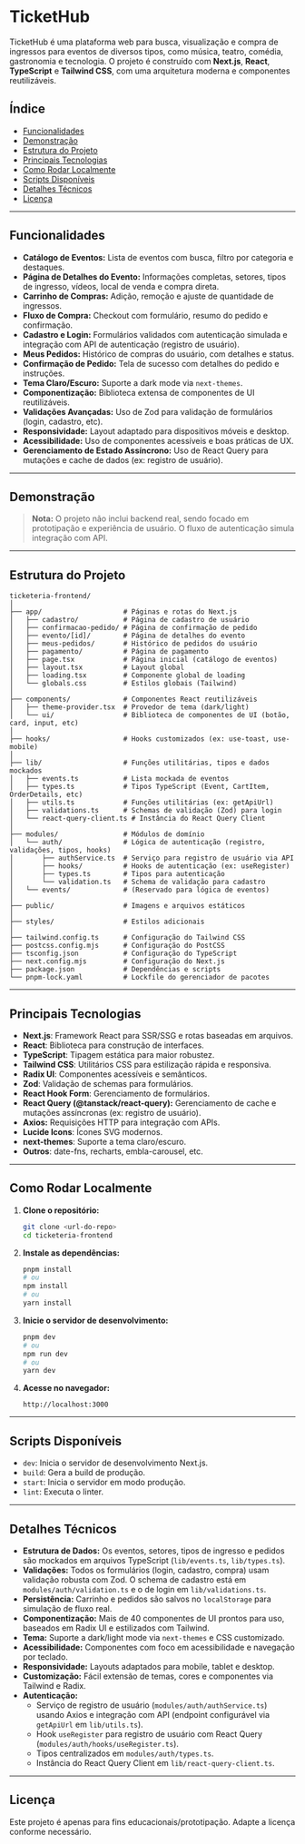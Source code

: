 # TicketHub

TicketHub é uma plataforma web para busca, visualização e compra de ingressos para eventos de diversos tipos, como música, teatro, comédia, gastronomia e tecnologia. O projeto é construído com **Next.js**, **React**, **TypeScript** e **Tailwind CSS**, com uma arquitetura moderna e componentes reutilizáveis.

## Índice

- [Funcionalidades](#funcionalidades)
- [Demonstração](#demonstração)
- [Estrutura do Projeto](#estrutura-do-projeto)
- [Principais Tecnologias](#principais-tecnologias)
- [Como Rodar Localmente](#como-rodar-localmente)
- [Scripts Disponíveis](#scripts-disponíveis)
- [Detalhes Técnicos](#detalhes-técnicos)
- [Licença](#licença)

---

## Funcionalidades

- **Catálogo de Eventos:** Lista de eventos com busca, filtro por categoria e destaques.
- **Página de Detalhes do Evento:** Informações completas, setores, tipos de ingresso, vídeos, local de venda e compra direta.
- **Carrinho de Compras:** Adição, remoção e ajuste de quantidade de ingressos.
- **Fluxo de Compra:** Checkout com formulário, resumo do pedido e confirmação.
- **Cadastro e Login:** Formulários validados com autenticação simulada e integração com API de autenticação (registro de usuário).
- **Meus Pedidos:** Histórico de compras do usuário, com detalhes e status.
- **Confirmação de Pedido:** Tela de sucesso com detalhes do pedido e instruções.
- **Tema Claro/Escuro:** Suporte a dark mode via `next-themes`.
- **Componentização:** Biblioteca extensa de componentes de UI reutilizáveis.
- **Validações Avançadas:** Uso de Zod para validação de formulários (login, cadastro, etc).
- **Responsividade:** Layout adaptado para dispositivos móveis e desktop.
- **Acessibilidade:** Uso de componentes acessíveis e boas práticas de UX.
- **Gerenciamento de Estado Assíncrono:** Uso de React Query para mutações e cache de dados (ex: registro de usuário).

---

## Demonstração

> **Nota:** O projeto não inclui backend real, sendo focado em prototipação e experiência de usuário. O fluxo de autenticação simula integração com API.

---

## Estrutura do Projeto

```
ticketeria-frontend/
│
├── app/                    # Páginas e rotas do Next.js
│   ├── cadastro/           # Página de cadastro de usuário
│   ├── confirmacao-pedido/ # Página de confirmação de pedido
│   ├── evento/[id]/        # Página de detalhes do evento
│   ├── meus-pedidos/       # Histórico de pedidos do usuário
│   ├── pagamento/          # Página de pagamento
│   ├── page.tsx            # Página inicial (catálogo de eventos)
│   ├── layout.tsx          # Layout global
│   ├── loading.tsx         # Componente global de loading
│   └── globals.css         # Estilos globais (Tailwind)
│
├── components/             # Componentes React reutilizáveis
│   ├── theme-provider.tsx  # Provedor de tema (dark/light)
│   └── ui/                 # Biblioteca de componentes de UI (botão, card, input, etc)
│
├── hooks/                  # Hooks customizados (ex: use-toast, use-mobile)
│
├── lib/                    # Funções utilitárias, tipos e dados mockados
│   ├── events.ts           # Lista mockada de eventos
│   ├── types.ts            # Tipos TypeScript (Event, CartItem, OrderDetails, etc)
│   ├── utils.ts            # Funções utilitárias (ex: getApiUrl)
│   ├── validations.ts      # Schemas de validação (Zod) para login
│   └── react-query-client.ts # Instância do React Query Client
│
├── modules/                # Módulos de domínio
│   └── auth/               # Lógica de autenticação (registro, validações, tipos, hooks)
│       ├── authService.ts  # Serviço para registro de usuário via API
│       ├── hooks/          # Hooks de autenticação (ex: useRegister)
│       ├── types.ts        # Tipos para autenticação
│       └── validation.ts   # Schema de validação para cadastro
│   └── events/             # (Reservado para lógica de eventos)
│
├── public/                 # Imagens e arquivos estáticos
│
├── styles/                 # Estilos adicionais
│
├── tailwind.config.ts      # Configuração do Tailwind CSS
├── postcss.config.mjs      # Configuração do PostCSS
├── tsconfig.json           # Configuração do TypeScript
├── next.config.mjs         # Configuração do Next.js
├── package.json            # Dependências e scripts
└── pnpm-lock.yaml          # Lockfile do gerenciador de pacotes
```

---

## Principais Tecnologias

- **Next.js**: Framework React para SSR/SSG e rotas baseadas em arquivos.
- **React**: Biblioteca para construção de interfaces.
- **TypeScript**: Tipagem estática para maior robustez.
- **Tailwind CSS**: Utilitários CSS para estilização rápida e responsiva.
- **Radix UI**: Componentes acessíveis e semânticos.
- **Zod**: Validação de schemas para formulários.
- **React Hook Form**: Gerenciamento de formulários.
- **React Query (@tanstack/react-query):** Gerenciamento de cache e mutações assíncronas (ex: registro de usuário).
- **Axios:** Requisições HTTP para integração com APIs.
- **Lucide Icons**: Ícones SVG modernos.
- **next-themes**: Suporte a tema claro/escuro.
- **Outros**: date-fns, recharts, embla-carousel, etc.

---

## Como Rodar Localmente

1. **Clone o repositório:**
   ```bash
   git clone <url-do-repo>
   cd ticketeria-frontend
   ```

2. **Instale as dependências:**
   ```bash
   pnpm install
   # ou
   npm install
   # ou
   yarn install
   ```

3. **Inicie o servidor de desenvolvimento:**
   ```bash
   pnpm dev
   # ou
   npm run dev
   # ou
   yarn dev
   ```

4. **Acesse no navegador:**
   ```
   http://localhost:3000
   ```

---

## Scripts Disponíveis

- `dev`: Inicia o servidor de desenvolvimento Next.js.
- `build`: Gera a build de produção.
- `start`: Inicia o servidor em modo produção.
- `lint`: Executa o linter.

---

## Detalhes Técnicos

- **Estrutura de Dados:** Os eventos, setores, tipos de ingresso e pedidos são mockados em arquivos TypeScript (`lib/events.ts`, `lib/types.ts`).
- **Validações:** Todos os formulários (login, cadastro, compra) usam validação robusta com Zod. O schema de cadastro está em `modules/auth/validation.ts` e o de login em `lib/validations.ts`.
- **Persistência:** Carrinho e pedidos são salvos no `localStorage` para simulação de fluxo real.
- **Componentização:** Mais de 40 componentes de UI prontos para uso, baseados em Radix UI e estilizados com Tailwind.
- **Tema:** Suporte a dark/light mode via `next-themes` e CSS customizado.
- **Acessibilidade:** Componentes com foco em acessibilidade e navegação por teclado.
- **Responsividade:** Layouts adaptados para mobile, tablet e desktop.
- **Customização:** Fácil extensão de temas, cores e componentes via Tailwind e Radix.
- **Autenticação:**
  - Serviço de registro de usuário (`modules/auth/authService.ts`) usando Axios e integração com API (endpoint configurável via `getApiUrl` em `lib/utils.ts`).
  - Hook `useRegister` para registro de usuário com React Query (`modules/auth/hooks/useRegister.ts`).
  - Tipos centralizados em `modules/auth/types.ts`.
  - Instância do React Query Client em `lib/react-query-client.ts`.

---

## Licença

Este projeto é apenas para fins educacionais/prototipação. Adapte a licença conforme necessário. 